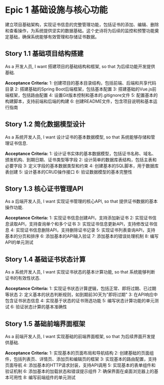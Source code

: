# Epic 1 基础设施与核心功能

建立项目基础架构，实现证书信息的完整管理功能，包括证书的添加、编辑、删除和查看操作，为系统提供坚实的数据基础。这个史诗将为后续的监控和预警功能奠定基础，确保系统能够有效管理和存储证书数据。

## Story 1.1 基础项目结构搭建

As a 开发人员,
I want 搭建项目的基础结构和框架,
so that 为后续功能开发提供基础.

**Acceptance Criteria:**
1: 创建项目的基本目录结构，包括前端、后端和共享代码目录
2: 搭建基础的Spring Boot后端框架，包括基本配置
3: 搭建基础的Vue.js前端框架，包括路由配置
4: 设置Git版本控制和基本的.gitignore文件
5: 配置基本的构建脚本，支持前端和后端的构建
6: 创建README文件，包含项目说明和基本运行指南

## Story 1.2 简化数据模型设计

As a 系统开发人员,
I want 设计证书的基本数据模型,
so that 系统能够存储和管理证书信息.

**Acceptance Criteria:**
1: 设计证书实体的基本数据模型，包括证书名称、域名、颁发机构、到期日期、证书类型等字段
2: 设计简单的数据库表结构，包括主表和必要字段
3: 定义字段的基本数据类型和约束
4: 创建基本的SQL脚本，用于数据库表创建
5: 设计基本的CRUD操作接口
6: 验证数据模型的基本完整性

## Story 1.3 核心证书管理API

As a 后端开发人员,
I want 实现证书管理的核心API,
so that 提供证书数据的基本操作功能.

**Acceptance Criteria:**
1: 实现证书信息创建API，支持添加新证书
2: 实现证书信息读取API，支持查询单个和多个证书
3: 实现证书信息更新API，支持修改证书信息
4: 实现证书信息删除API，支持删除证书记录
5: 实现证书列表查询API，支持基本的分页和排序
6: 添加基本的API输入验证
7: 添加基本的错误处理机制
8: 编写API的单元测试

## Story 1.4 基础证书状态计算

As a 系统开发人员,
I want 实现证书状态的基本计算功能,
so that 系统能够判断证书的有效性状态.

**Acceptance Criteria:**
1: 实现证书状态计算逻辑，包括正常、即将过期、已过期等状态
2: 定义基本的状态判断规则，如到期前30天为"即将过期"
3: 在API响应中包含证书状态信息
4: 实现基于状态的证书筛选功能
5: 编写状态计算功能的单元测试
6: 验证状态计算的基本准确性

## Story 1.5 基础前端界面框架

As a 前端开发人员,
I want 实现基础的前端界面框架,
so that 为后续界面开发提供基础.

**Acceptance Criteria:**
1: 实现基本的页面布局和导航结构
2: 创建基础的页面组件，包括列表页、详情页、添加页和编辑页的框架
3: 实现基本的路由配置，支持页面导航
4: 添加基本的HTTP请求封装，支持API调用
5: 实现基本的表单组件和验证机制
6: 添加基本的加载状态和错误提示组件
7: 确保界面在桌面浏览器上的基本可用性
8: 编写前端组件的单元测试